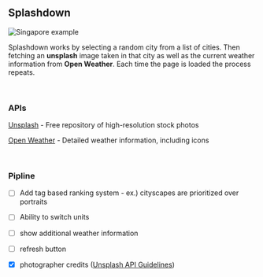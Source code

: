 ## Splashdown

![Singapore example](https://imgur.com/iovYWqR.jpg)

Splashdown works by selecting a random city from a list of cities.  Then fetching an **unsplash** image taken in that city as well as the current weather information from **Open Weather**.  Each time the page is loaded the process repeats.

<br>

### APIs

[Unsplash](https://unsplash.com/developers) - Free repository of high-resolution stock photos

[Open Weather](https://openweathermap.org/api) - Detailed weather information, including icons

<br>

### Pipline 

- [ ] Add tag based ranking system - ex.) cityscapes are prioritized over portraits

- [ ] Ability to switch units

- [ ] show additional weather information

- [ ] refresh button

- [x] photographer credits ([Unsplash API Guidelines](https://help.unsplash.com/en/articles/2511245-unsplash-api-guidelines))
